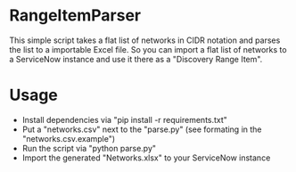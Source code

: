 # RangeItemParser
This simple script takes a flat list of networks in CIDR notation and parses the list to a importable Excel file. So you can import a flat list of networks to a ServiceNow instance and use it there as a "Discovery Range Item".

# Usage
* Install dependencies via "pip install -r requirements.txt"
* Put a "networks.csv" next to the "parse.py" (see formating in the "networks.csv.example")
* Run the script via "python parse.py"
* Import the generated "Networks.xlsx" to your ServiceNow instance
